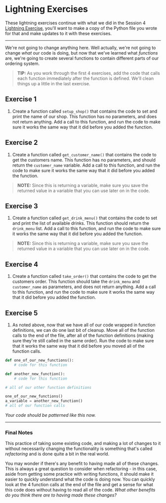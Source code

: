 # Lightning Exercises

These lightning exercises continue with what we did in the Session 4 [Lightning Exercise](../../session4/classroom/lightning_exercises.md), you'll want to make a copy of the Python file you wrote for that and make updates to it with these exercises.

---

We're not going to change anything here. Well actually, we're not going to change _what_ our code is doing, but now that we've learned what _functions_ are, we're going to create several functions to contain different parts of our ordering system.

> **TIP:** As you work through the first 4 exercises, add the code that calls each function immediately after the function is defined. We'll clean things up a little in the last exercise.

## Exercise 1

1. Create a function called `setup_shop()` that contains the code to set and print the name of our shop. This function has no parameters, and does not return anything. Add a call to this function, and run the code to make sure it works the same way that it did before you added the function.

## Exercise 2

1. Create a function called `get_customer_name()` that contains the code to get the customers name. This function has no parameters, and should return the `customer_name` variable. Add a call to this function, and run the code to make sure it works the same way that it did before you added the function.
> **NOTE:** Since this is returning a variable, make sure you save the returned value in a variable that you can use later on in the code.

## Exercise 3

1. Create a function called `get_drink_menu()` that contains the code to set and print the list of available drinks. This function should return the `drink_menu` list. Add a call to this function, and run the code to make sure it works the same way that it did before you added the function.
> **NOTE:** Since this is returning a variable, make sure you save the returned value in a variable that you can use later on in the code.

## Exercise 4

1. Create a function called `take_order()` that contains the code to get the customers order. This function should take the `drink_menu` and `customer_name` as parameters, and does not return anything. Add a call to this function, and run the code to make sure it works the same way that it did before you added the function.

## Exercise 5

1. As noted above, now that we have all of our code wrapped in function definitions, we can do one last bit of cleanup. Move all of the function calls to the end of the file, after all of the function definitions (making sure they're still called in the same order). Run the code to make sure that it works the same way that it did before you moved all of the function calls.

```python
def one_of_our_new_functions():
    # code for this function

def another_new_function():
    # code for this function

# all of our other function definitions

one_of_our_new_functions()
a_variable = another_new_function()
# all of our function calls
```
*Your code should be patterned like this now.*

---

### Final Notes

This practice of taking some existing code, and making a lot of changes to it without necessarily changing the functionality is something that's called _refactoring_ and is done quite a bit in the real world.

You may wonder if there's any benefit to having made all of these changes. This is always a great question to consider when refactoring - in this case, aside from getting some practice with writing functions, it should make it easier to quickly understand what the code is doing now. You can quickly look at the 4 function calls at the end of the file and get a sense for what this code does without having to read all of the code. *What other benefits do you think there are to having made these changes?*
